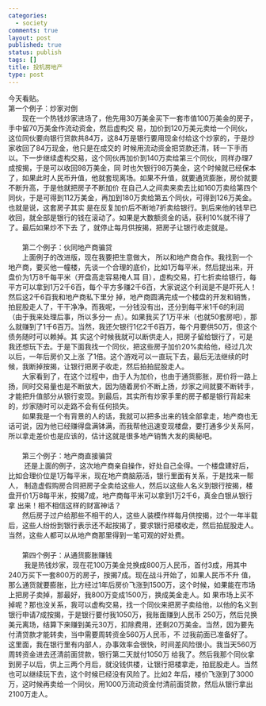 ```yaml
--- 
categories: 
  - society
comments: true
layout: post
published: true
status: publish
tags: []
title: 投机房地产
type: post
---
```

<div id="msgcns!3725CC0EE38B1F6!1114" class="bvMsg">今天看贴。<br>第一个例子：炒家对倒<br>　　现在一个热钱炒家进场了，他先用30万美金买下一套市值100万美金的房子，手中留70万美金作流动资金，然后虚构交
易，加价到120万美元卖给一个同伙，这位同伙要向银行贷款共84万，这84万是银行要用现金付给这个炒家的，于是炒家收回了84万现金，他只是在成交的
时候用流动资金把贷款还清，转一下手而以。下一步继续虚构交易，这个同伙再加价到140万卖给第三个同伙，同样办理7成按揭，于是可以收回98万美金，同
时也欠银行98万美金，这个时候就已经保本了，如果此时人民币升值，他就套现离场。如果不升值，就要通货膨胀，房价就要不断升高，于是他就把房子不断加价
在自己人之间卖来卖去比如160万卖给第四个同伙，于是可得到112万美金，再加到180万卖给第五个同伙，可得到126万美金。也就是说，这套房子其实
是在反复加价后不断地7折卖给银行。到后来他的钱早已收回，就全部是银行的钱在滚动了。如果是大数额资金的话，获利10%就不得了了。最后如果炒不下去
了，就停止每月供按揭，把房子让银行收走就是。<br>　　<br>　　第二个例子：伙同地产商骗贷<br>　　上面例子的改进版，现在我要把生意做大，
所以和地产商合作。我找到一个地产商，要买他一幢楼，先谈一个合理的底价，比如1万每平米，然后提出来，开盘价为1万8千每平米（开盘高走容易掩人耳
目），虚构交易，打七折卖给银行，每平方可以拿到1万2千6百，每个平方多赚2千6百，大家说这个利润是不是吓死人！然后这2千6百我和地产商私下里分
掉，地产商圆满完成一个楼盘的开发和销售，拍屁股走人了，干干净净。而我呢，一分钱没有出，还分到每平米1千6的利润（由于我来处理后事，所以多分一
点）。如果我买了1万平米（也就50套房吧），那么就赚到了1千6百万。当然，我还欠银行1亿2千6百万，每个月要供50万，但这个债务随时可以赖掉。其
实这个时候我就可以断供走人，把房子留给银行了，可是我还想玩下去。于是下面我找一个同伙，把这些房子加价20%卖给他，经过几次以后，一年后房价又上涨
了1倍。这个游戏可以一直玩下去，最后无法继续的时候，我断掉按揭，让银行把房子收走，然后拍拍屁股走人。<br>　　大家看到了，在这个过程中，由于人为加价，也由于通货膨胀，房价将一路上扬，同时交易量也是不断放大，因为随着房价不断上扬，炒家之间就要不断转手，才能把升值部分从银行变现。到最后，其实所有炒家手里的房子都是银行背起来的，炒家随时可以走路不会有任何损失。<br>　　如果我是一个有背景的人的话，我就可以把多出来的钱全部拿走，地产商也无话可说，因为他已经赚得盘满钵满，而我帮他迅速变现楼盘，要打通多少关系阿，所以拿走差价也是应该的，估计这就是很多地产销售大发的奥秘吧。<br>　　<br>　　第三个例子：地产商直接骗贷<br>　
　还是上面的例子，这次地产商亲自操作，好处自己全得。一个楼盘建好后，比如合理价位是1万每平米，现在地产商脑筋活，银行里面有关系，于是找来一帮人，
制造虚假购房合同把房子全卖给这些人，然后以这些人名义到银行按揭，楼盘开价1万8每平米，按揭7成，地产商每平米可以拿到1万2千6，真金白银从银行拿
出来！相不相信这样的财富神话？<br>　　然后房子过户给那些不相干的人，这些人装模作样每月供按揭，过个一年半载后，这些人纷纷到银行表示还不起按揭了，要求银行把楼收走，然后拍屁股走人。当然，这些人都可以从地产商那里得到一笔可观的好处费。<br>　　<br>　　第四个例子：从通货膨胀赚钱<br>　
　我是热钱炒家，现在花100万美金兑换成800万人民币，首付3成，用其中240万买下一套800万的房子，按揭7成。现在战斗开始了，如果人民币不升
值，那么通货就要膨胀，比方经过1年后房价飞涨到1500万，这个时候，如果能在市场上把房子卖掉，那最好，我800万变成1500万，换成美金走人。如
果市场上买不掉呢？那也没关系，我可以虚构交易，找一个同伙来把房子卖给他，以他的名义到银行申请7成按揭，于是银行要付我1050万，我账面赚到人民币
250万，然后兑换美元离场，结算下来赚到美元30万，扣除费用，还剩20万美金。当然，因为要先付清贷款才能转卖，当中需要周转资金560万人民币，不
过我前面已准备好了。这里面，我在银行里有内部人，办事效率会很快，时间差风险很小。我当天560万周转资金进去还清前面贷款，银行第二天就付1050万
给我了。然后我那个同伙拿到房子以后，供上三两个月后，就没钱供楼，让银行把楼拿走，拍屁股走人。当然也可以继续玩下去，这个时候已经没有风险了。比如2
年后，楼价飞涨到了3000万，这时候再卖给一个同伙，用1000万流动资金付清前面贷款，然后从银行拿出2100万走人。<br>
</div>
